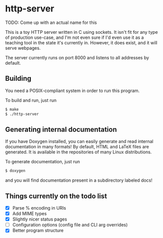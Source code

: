 # http-server

TODO: Come up with an actual name for this

This is a toy HTTP server written in C using sockets. It isn't fit for any type of production use-case, and I'm not even sure if I'd even use it as a teaching tool in the state it's currently in. However, it does exist, and it will serve webpages.

The server currently runs on port 8000 and listens to all addresses by default.

## Building

You need a POSIX-compliant system in order to run this program.

To build and run, just run
```sh
$ make
$ ./http-server
```

## Generating internal documentation

If you have Doxygen installed, you can easily generate and read internal documentation in many formats! By default, HTML and LaTeX files are generated. It is available in the repositories of many Linux distributions.

To generate documentation, just run
```sh
$ doxygen
```
and you will find documentation present in a subdirectory labeled docs!

## Things currently on the todo list
- [x] Parse % encoding in URIs
- [x] Add MIME types
- [x] Slightly nicer status pages
- [ ] Configuration options (config file and CLI arg overrides)
- [x] Better program structure
